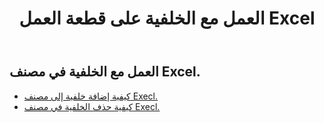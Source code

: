 ﻿---
title: العمل مع الخلفية على قطعة العمل Excel
second_title: Aspose.Cells Cloud Documen
linktitle: الخلفية
type: docs
url: /ar/workbook/background/
keywords: Working with background an Excel workbook
description: Aspose.Cells دعم Cloud REST API العمل مع الخلفية في مصنف Excel. يدعم SDK أنواع لغات التطوير. وهي تشمل Android وC# وGo وJava وNodeJS وPerl وPHP وPython وRuby وswift.
weight: 100
kwords: Excel، Office Cloud، REST API، جدول البيانات، PDF، CSV، Json، Markdwon، العمل مع الخلفية في مصنف Excel
---
## العمل مع الخلفية في مصنف Excel.

- [كيفية إضافة خلفية إلى مصنف Execl.](/cells/ar/workbook/background/add/)
- [كيفية حذف الخلفية في مصنف Execl.](/cells/ar/workbook/background/delete/)
